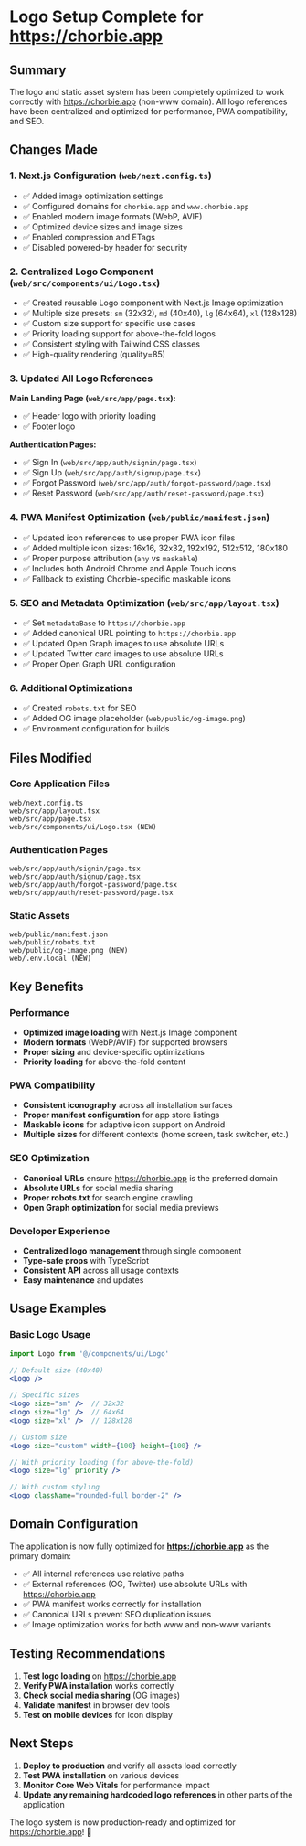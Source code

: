 # Logo Setup Complete for https://chorbie.app

## Summary
The logo and static asset system has been completely optimized to work correctly with https://chorbie.app (non-www domain). All logo references have been centralized and optimized for performance, PWA compatibility, and SEO.

## Changes Made

### 1. Next.js Configuration (`web/next.config.ts`)
- ✅ Added image optimization settings
- ✅ Configured domains for `chorbie.app` and `www.chorbie.app`
- ✅ Enabled modern image formats (WebP, AVIF)
- ✅ Optimized device sizes and image sizes
- ✅ Enabled compression and ETags
- ✅ Disabled powered-by header for security

### 2. Centralized Logo Component (`web/src/components/ui/Logo.tsx`)
- ✅ Created reusable Logo component with Next.js Image optimization
- ✅ Multiple size presets: `sm` (32x32), `md` (40x40), `lg` (64x64), `xl` (128x128)
- ✅ Custom size support for specific use cases
- ✅ Priority loading support for above-the-fold logos
- ✅ Consistent styling with Tailwind CSS classes
- ✅ High-quality rendering (quality=85)

### 3. Updated All Logo References
**Main Landing Page (`web/src/app/page.tsx`):**
- ✅ Header logo with priority loading
- ✅ Footer logo

**Authentication Pages:**
- ✅ Sign In (`web/src/app/auth/signin/page.tsx`)
- ✅ Sign Up (`web/src/app/auth/signup/page.tsx`)
- ✅ Forgot Password (`web/src/app/auth/forgot-password/page.tsx`)
- ✅ Reset Password (`web/src/app/auth/reset-password/page.tsx`)

### 4. PWA Manifest Optimization (`web/public/manifest.json`)
- ✅ Updated icon references to use proper PWA icon files
- ✅ Added multiple icon sizes: 16x16, 32x32, 192x192, 512x512, 180x180
- ✅ Proper purpose attribution (`any` vs `maskable`)
- ✅ Includes both Android Chrome and Apple Touch icons
- ✅ Fallback to existing Chorbie-specific maskable icons

### 5. SEO and Metadata Optimization (`web/src/app/layout.tsx`)
- ✅ Set `metadataBase` to `https://chorbie.app`
- ✅ Added canonical URL pointing to `https://chorbie.app`
- ✅ Updated Open Graph images to use absolute URLs
- ✅ Updated Twitter card images to use absolute URLs
- ✅ Proper Open Graph URL configuration

### 6. Additional Optimizations
- ✅ Created `robots.txt` for SEO
- ✅ Added OG image placeholder (`web/public/og-image.png`)
- ✅ Environment configuration for builds

## Files Modified

### Core Application Files
```
web/next.config.ts
web/src/app/layout.tsx
web/src/app/page.tsx
web/src/components/ui/Logo.tsx (NEW)
```

### Authentication Pages
```
web/src/app/auth/signin/page.tsx
web/src/app/auth/signup/page.tsx
web/src/app/auth/forgot-password/page.tsx
web/src/app/auth/reset-password/page.tsx
```

### Static Assets
```
web/public/manifest.json
web/public/robots.txt
web/public/og-image.png (NEW)
web/.env.local (NEW)
```

## Key Benefits

### Performance
- **Optimized image loading** with Next.js Image component
- **Modern formats** (WebP/AVIF) for supported browsers
- **Proper sizing** and device-specific optimizations
- **Priority loading** for above-the-fold content

### PWA Compatibility
- **Consistent iconography** across all installation surfaces
- **Proper manifest configuration** for app store listings
- **Maskable icons** for adaptive icon support on Android
- **Multiple sizes** for different contexts (home screen, task switcher, etc.)

### SEO Optimization
- **Canonical URLs** ensure https://chorbie.app is the preferred domain
- **Absolute URLs** for social media sharing
- **Proper robots.txt** for search engine crawling
- **Open Graph optimization** for social media previews

### Developer Experience
- **Centralized logo management** through single component
- **Type-safe props** with TypeScript
- **Consistent API** across all usage contexts
- **Easy maintenance** and updates

## Usage Examples

### Basic Logo Usage
```jsx
import Logo from '@/components/ui/Logo'

// Default size (40x40)
<Logo />

// Specific sizes
<Logo size="sm" />  // 32x32
<Logo size="lg" />  // 64x64
<Logo size="xl" />  // 128x128

// Custom size
<Logo size="custom" width={100} height={100} />

// With priority loading (for above-the-fold)
<Logo size="lg" priority />

// With custom styling
<Logo className="rounded-full border-2" />
```

## Domain Configuration

The application is now fully optimized for **https://chorbie.app** as the primary domain:

- ✅ All internal references use relative paths
- ✅ External references (OG, Twitter) use absolute URLs with https://chorbie.app
- ✅ PWA manifest works correctly for installation
- ✅ Canonical URLs prevent SEO duplication issues
- ✅ Image optimization works for both www and non-www variants

## Testing Recommendations

1. **Test logo loading** on https://chorbie.app
2. **Verify PWA installation** works correctly
3. **Check social media sharing** (OG images)
4. **Validate manifest** in browser dev tools
5. **Test on mobile devices** for icon display

## Next Steps

1. **Deploy to production** and verify all assets load correctly
2. **Test PWA installation** on various devices
3. **Monitor Core Web Vitals** for performance impact
4. **Update any remaining hardcoded logo references** in other parts of the application

The logo system is now production-ready and optimized for https://chorbie.app! 🎉